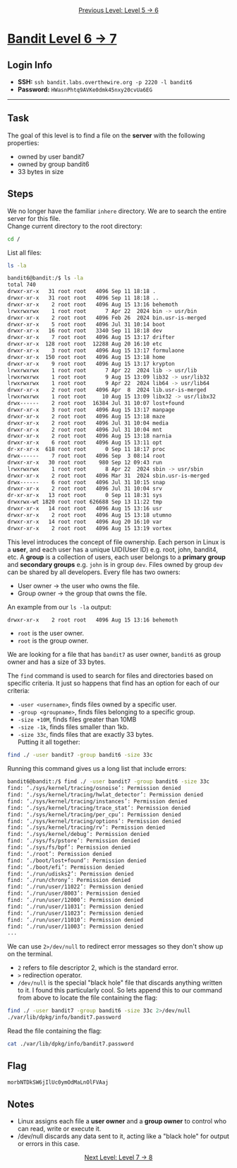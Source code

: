 <p align="center">
<a href="level-5→6.md">Previous Level: Level 5 → 6</a>
</p>

# [Bandit Level 6 → 7](https://overthewire.org/wargames/bandit/bandit7.html)

## Login Info
- **SSH:** `ssh bandit.labs.overthewire.org -p 2220 -l bandit6`
- **Password:** `HWasnPhtq9AVKe0dmk45nxy20cvUa6EG`

---

## Task 
The goal of this level is to find a file on the **server** with the following properties:
- owned by user bandit7
- owned by group bandit6
- 33 bytes in size

## Steps
We no longer have the familiar `inhere` directory. We are to search the entire server for this file.  
Change current directory to the root directory:
```bash
cd /
```
List all files:
```bash
ls -la
```
```bash
bandit6@bandit:/$ ls -la
total 740
drwxr-xr-x   31 root root   4096 Sep 11 18:18 .
drwxr-xr-x   31 root root   4096 Sep 11 18:18 ..
drwxr-xr-x    2 root root   4096 Aug 15 13:16 behemoth
lrwxrwxrwx    1 root root      7 Apr 22  2024 bin -> usr/bin
drwxr-xr-x    2 root root   4096 Feb 26  2024 bin.usr-is-merged
drwxr-xr-x    5 root root   4096 Jul 31 10:14 boot
drwxr-xr-x   16 root root   3340 Sep 11 18:18 dev
drwxr-xr-x    7 root root   4096 Aug 15 13:17 drifter
drwxr-xr-x  128 root root  12288 Aug 20 16:10 etc
drwxr-xr-x    3 root root   4096 Aug 15 13:17 formulaone
drwxr-xr-x  150 root root   4096 Aug 15 13:18 home
drwxr-xr-x    9 root root   4096 Aug 15 13:17 krypton
lrwxrwxrwx    1 root root      7 Apr 22  2024 lib -> usr/lib
lrwxrwxrwx    1 root root      9 Aug 15 13:09 lib32 -> usr/lib32
lrwxrwxrwx    1 root root      9 Apr 22  2024 lib64 -> usr/lib64
drwxr-xr-x    2 root root   4096 Apr  8  2024 lib.usr-is-merged
lrwxrwxrwx    1 root root     10 Aug 15 13:09 libx32 -> usr/libx32
drwx------    2 root root  16384 Jul 31 10:07 lost+found
drwxr-xr-x    3 root root   4096 Aug 15 13:17 manpage
drwxr-xr-x    2 root root   4096 Aug 15 13:18 maze
drwxr-xr-x    2 root root   4096 Jul 31 10:04 media
drwxr-xr-x    2 root root   4096 Jul 31 10:04 mnt
drwxr-xr-x    2 root root   4096 Aug 15 13:18 narnia
drwxr-xr-x    6 root root   4096 Aug 15 13:11 opt
dr-xr-xr-x  618 root root      0 Sep 11 18:17 proc
drwx------    7 root root   4096 Sep  3 08:14 root
drwxr-xr-x   30 root root    980 Sep 12 09:43 run
lrwxrwxrwx    1 root root      8 Apr 22  2024 sbin -> usr/sbin
drwxr-xr-x    2 root root   4096 Mar 31  2024 sbin.usr-is-merged
drwx------    6 root root   4096 Jul 31 10:15 snap
drwxr-xr-x    2 root root   4096 Jul 31 10:04 srv
dr-xr-xr-x   13 root root      0 Sep 11 18:31 sys
drwxrwx-wt 1820 root root 626688 Sep 13 11:22 tmp
drwxr-xr-x   14 root root   4096 Aug 15 13:16 usr
drwxr-xr-x    2 root root   4096 Aug 15 13:18 utumno
drwxr-xr-x   14 root root   4096 Aug 20 16:10 var
drwxr-xr-x    2 root root   4096 Aug 15 13:19 vortex
```

This level introduces the concept of file ownership.
Each person in Linux is a **user**, and each user has a unique UID(User ID) e.g. root, john, bandit4, etc.
A **group** is a collection of users, each user belongs to a **primary group** and **secondary groups** e.g. `john` is in group `dev`. Files owned by group `dev` can be shared by all developers.
Every file has two owners:
- User owner -> the user who owns the file.
- Group owner -> the group that owns the file.

An example from our `ls -la` output:
```bash
drwxr-xr-x    2 root root   4096 Aug 15 13:16 behemoth
```
- `root` is the user owner.
- `root` is the group owner.

We are looking for a file that has `bandit7` as user owner, `bandit6` as group owner and has a size of 33 bytes.

The `find` command is used to search for files and directories based on specific criteria.
It just so happens that find has an option for each of our criteria:
- `-user <username>`, finds files owned by a specific user.
- `-group <groupname>`, finds files belonging to a specific group.
- `-size +10M`, finds files greater than 10MB
- `-size -1k`, finds files smaller than 1kb.
- `-size 33c`, finds files that are exactly 33 bytes.  
Putting it all together:
```bash
find ./ -user bandit7 -group bandit6 -size 33c
```
Running this command gives us a long list that include errors:
```bash
bandit6@bandit:/$ find ./ -user bandit7 -group bandit6 -size 33c
find: ‘./sys/kernel/tracing/osnoise’: Permission denied
find: ‘./sys/kernel/tracing/hwlat_detector’: Permission denied
find: ‘./sys/kernel/tracing/instances’: Permission denied
find: ‘./sys/kernel/tracing/trace_stat’: Permission denied
find: ‘./sys/kernel/tracing/per_cpu’: Permission denied
find: ‘./sys/kernel/tracing/options’: Permission denied
find: ‘./sys/kernel/tracing/rv’: Permission denied
find: ‘./sys/kernel/debug’: Permission denied
find: ‘./sys/fs/pstore’: Permission denied
find: ‘./sys/fs/bpf’: Permission denied
find: ‘./root’: Permission denied
find: ‘./boot/lost+found’: Permission denied
find: ‘./boot/efi’: Permission denied
find: ‘./run/udisks2’: Permission denied
find: ‘./run/chrony’: Permission denied
find: ‘./run/user/11022’: Permission denied
find: ‘./run/user/8003’: Permission denied
find: ‘./run/user/12000’: Permission denied
find: ‘./run/user/11031’: Permission denied
find: ‘./run/user/11023’: Permission denied
find: ‘./run/user/11010’: Permission denied
find: ‘./run/user/11003’: Permission denied
...
```

We can use `2>/dev/null` to redirect error messages so they don't show up on the terminal.
- `2` refers to file descriptor 2, which is the standard error.
- `>` redirection operator.
- `/dev/null` is the special "black hole" file that discards anything written to it. I found this particularly cool.
So lets append this to our command from above to locate the file containing the flag:
```bash
find ./ -user bandit7 -group bandit6 -size 33c 2>/dev/null
./var/lib/dpkg/info/bandit7.password
```
Read the file containing the flag:
```bash
cat ./var/lib/dpkg/info/bandit7.password
```

## Flag 
```bash
morbNTDkSW6jIlUc0ymOdMaLnOlFVAaj
```


## Notes
- Linux assigns each file a **user owner** and a **group owner** to control who can read, write or execute it.
- /dev/null discards any data sent to it, acting like a "black hole" for output or errors in this case.



<p align="center">
<a href="level-7→8.md">Next Level: Level 7 → 8</a>
</p>
